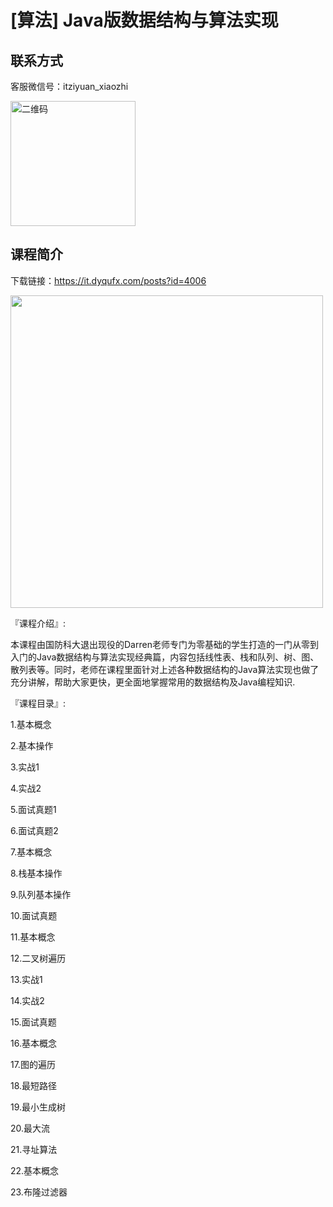 # [算法] Java版数据结构与算法实现

## 联系方式

客服微信号：itziyuan_xiaozhi

<img src="https://ziyuanyun.oss-cn-guangzhou.aliyuncs.com/common/20240614073449/666b82192834a.jpg" width="200" height="200" alt="二维码">

## 课程简介

下载链接：https://it.dyqufx.com/posts?id=4006

<img src="https://ziyuanyun.oss-cn-guangzhou.aliyuncs.com/yun/20240515185544/664494b017888.jpg" width="500" alt="">

  『课程介绍』:

 本课程由国防科大退出现役的Darren老师专门为零基础的学生打造的一门从零到入门的Java数据结构与算法实现经典篇，内容包括线性表、栈和队列、树、图、散列表等。同时，老师在课程里面针对上述各种数据结构的Java算法实现也做了充分讲解，帮助大家更快，更全面地掌握常用的数据结构及Java编程知识.

 『课程目录』:

 1.基本概念

 2.基本操作

 3.实战1

 4.实战2

 5.面试真题1

 6.面试真题2

 7.基本概念

 8.栈基本操作

 9.队列基本操作

 10.面试真题

 11.基本概念

 12.二叉树遍历

 13.实战1

 14.实战2

 15.面试真题

 16.基本概念

 17.图的遍历

 18.最短路径

 19.最小生成树

 20.最大流

 21.寻址算法

 22.基本概念

 23.布隆过滤器

  